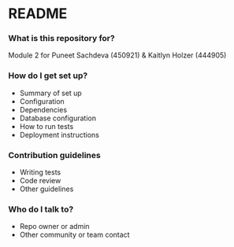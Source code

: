 # README #

### What is this repository for? ###

Module 2 for Puneet Sachdeva (450921) & Kaitlyn Holzer (444905)

### How do I get set up? ###

* Summary of set up
* Configuration
* Dependencies
* Database configuration
* How to run tests
* Deployment instructions

### Contribution guidelines ###

* Writing tests
* Code review
* Other guidelines

### Who do I talk to? ###

* Repo owner or admin
* Other community or team contact
